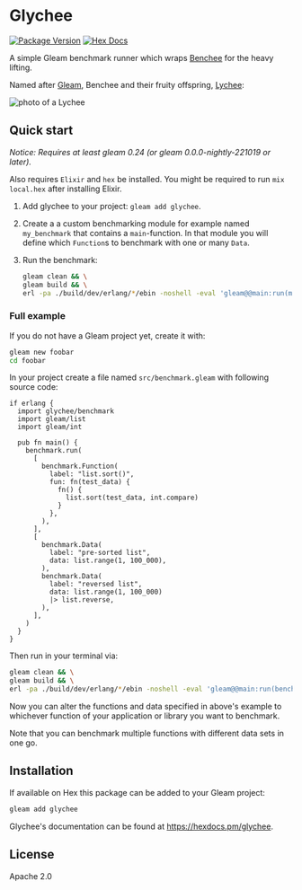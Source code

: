 # Glychee

[![Package Version](https://img.shields.io/hexpm/v/glychee)](https://hex.pm/packages/glychee)
[![Hex Docs](https://img.shields.io/badge/hex-docs-ffaff3)](https://hexdocs.pm/glychee/)

A simple Gleam benchmark runner which wraps
[Benchee](https://github.com/bencheeorg/benchee) for the heavy lifting.

Named after [Gleam](https://gleam.run), Benchee and their fruity offspring, [Lychee](https://en.wikipedia.org/wiki/Lychee):

<img src="https://upload.wikimedia.org/wikipedia/commons/4/46/Litchi_chinensis_fruits.JPG" alt="photo of a Lychee" style="max-height: 10em"/>

## Quick start

_Notice: Requires at least gleam 0.24 (or gleam 0.0.0-nightly-221019 or later)._

Also requires `Elixir` and `hex` be installed. You might be required to run
`mix local.hex` after installing Elixir.

1. Add glychee to your project: `gleam add glychee`.
2. Create a a custom benchmarking module for example named `my_benchmark` that
   contains a `main`-function. In that module you will define which `Function`s
   to benchmark with one or many `Data`.
3. Run the benchmark:

   ```sh
   gleam clean && \
   gleam build && \
   erl -pa ./build/dev/erlang/*/ebin -noshell -eval 'gleam@@main:run(my_benchmark)'
   ```

### Full example

If you do not have a Gleam project yet, create it with:

```sh
gleam new foobar
cd foobar
```

In your project create a file named `src/benchmark.gleam` with following
source code:

```gleam
if erlang {
  import glychee/benchmark
  import gleam/list
  import gleam/int

  pub fn main() {
    benchmark.run(
      [
        benchmark.Function(
          label: "list.sort()",
          fun: fn(test_data) {
            fn() {
              list.sort(test_data, int.compare)
            }
          },
        ),
      ],
      [
        benchmark.Data(
          label: "pre-sorted list",
          data: list.range(1, 100_000),
        ),
        benchmark.Data(
          label: "reversed list",
          data: list.range(1, 100_000)
          |> list.reverse,
        ),
      ],
    )
  }
}
```

Then run in your terminal via:

```sh
gleam clean && \
gleam build && \
erl -pa ./build/dev/erlang/*/ebin -noshell -eval 'gleam@@main:run(benchmark)'
```

Now you can alter the functions and data specified in above's example to
whichever function of your application or library you want to benchmark.

Note that you can benchmark multiple functions with different data sets
in one go.

## Installation

If available on Hex this package can be added to your Gleam project:

```sh
gleam add glychee
```

Glychee's documentation can be found at <https://hexdocs.pm/glychee>.

## License

Apache 2.0
